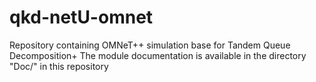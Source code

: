 # qkd-netU-omnet
Repository containing OMNeT++ simulation base for Tandem Queue Decomposition+
The module documentation is available in the directory "Doc/" in this repository
